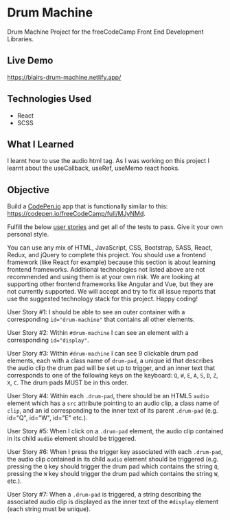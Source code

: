 # Drum Machine
Drum Machine Project for the freeCodeCamp Front End Development Libraries.

## Live Demo
https://blairs-drum-machine.netlify.app/

## Technologies Used
- React
- SCSS

## What I Learned
I learnt how to use the audio html tag. As I was working on this project I learnt about the useCallback, useRef, useMemo react hooks.

## Objective
Build a [CodePen.io](https://codepen.io/) app that is functionally similar to this: https://codepen.io/freeCodeCamp/full/MJyNMd.

Fulfill the below [user stories](https://en.wikipedia.org/wiki/User_story) and get all of the tests to pass. Give it your own personal style.

You can use any mix of HTML, JavaScript, CSS, Bootstrap, SASS, React, Redux, and jQuery to complete this project. You should use a frontend framework (like React for example) because this section is about learning frontend frameworks. Additional technologies not listed above are not recommended and using them is at your own risk. We are looking at supporting other frontend frameworks like Angular and Vue, but they are not currently supported. We will accept and try to fix all issue reports that use the suggested technology stack for this project. Happy coding!

User Story #1: I should be able to see an outer container with a corresponding `id="drum-machine"` that contains all other elements.

User Story #2: Within `#drum-machine` I can see an element with a corresponding `id="display"`.

User Story #3: Within `#drum-machine` I can see 9 clickable drum pad elements, each with a class name of `drum-pad`, a unique id that describes the audio clip the drum pad will be set up to trigger, and an inner text that corresponds to one of the following keys on the keyboard: `Q`, `W`, `E`, `A`, `S`, `D`, `Z`, `X`, `C`. The drum pads MUST be in this order.

User Story #4: Within each `.drum-pad`, there should be an HTML5 `audio` element which has a `src` attribute pointing to an audio clip, a class name of `clip`, and an id corresponding to the inner text of its parent `.drum-pad` (e.g. id="Q", id="W", id="E" etc.).

User Story #5: When I click on a `.drum-pad` element, the audio clip contained in its child `audio` element should be triggered.

User Story #6: When I press the trigger key associated with each `.drum-pad`, the audio clip contained in its child `audio` element should be triggered (e.g. pressing the `Q` key should trigger the drum pad which contains the string `Q`, pressing the `W` key should trigger the drum pad which contains the string `W`, etc.).

User Story #7: When a `.drum-pad` is triggered, a string describing the associated audio clip is displayed as the inner text of the `#display` element (each string must be unique).